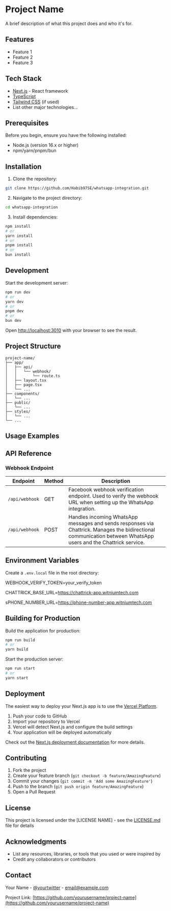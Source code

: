 # Project Name

A brief description of what this project does and who it's for.

## Features

- Feature 1
- Feature 2
- Feature 3

## Tech Stack

- [Next.js](https://nextjs.org/) - React framework
- [TypeScript](https://www.typescriptlang.org/)
- [Tailwind CSS](https://tailwindcss.com/) (if used)
- List other major technologies...

## Prerequisites

Before you begin, ensure you have the following installed:
- Node.js (version 16.x or higher)
- npm/yarn/pnpm/bun

## Installation

1. Clone the repository:
```bash
git clone https://github.com/Habib97SE/whatsapp-integration.git
```

2. Navigate to the project directory:
```bash
cd whatsapp-integration
```

3. Install dependencies:
```bash
npm install
# or
yarn install
# or
pnpm install
# or
bun install
```

## Development

Start the development server:

```bash
npm run dev
# or
yarn dev
# or
pnpm dev
# or
bun dev
```

Open [http://localhost:3010](http://localhost:3010) with your browser to see the result.

## Project Structure

```
project-name/
├── app/
│   ├── api/
│   │   └── webhook/
│   │       └── route.ts
│   ├── layout.tsx
│   ├── page.tsx
│   └── ...
├── components/
│   └── ...
├── public/
│   └── ...
├── styles/
│   └── ...
└── ...
```

## Usage Examples



## API Reference

### Webhook Endpoint

| Endpoint | Method | Description |
|----------|--------|-------------|
| `/api/webhook` | GET | Facebook webhook verification endpoint. Used to verify the webhook URL when setting up the WhatsApp integration. |
| `/api/webhook` | POST | Handles incoming WhatsApp messages and sends responses via Chattrick. Manages the bidirectional communication between WhatsApp users and the Chattrick service. |

## Environment Variables

Create a `.env.local` file in the root directory:

WEBHOOK_VERIFY_TOKEN=your_verify_token

CHATTRICK_BASE_URL=https://chattrick-app.witniumtech.com

sPHONE_NUMBER_URL=https://phone-number-app.witniumtech.com



## Building for Production

Build the application for production:

```bash
npm run build
# or
yarn build
```

Start the production server:

```bash
npm run start
# or
yarn start
```

## Deployment

The easiest way to deploy your Next.js app is to use the [Vercel Platform](https://vercel.com/new?utm_medium=default-template&filter=next.js&utm_source=create-next-app&utm_campaign=create-next-app-readme).

1. Push your code to GitHub
2. Import your repository to Vercel
3. Vercel will detect Next.js and configure the build settings
4. Your application will be deployed automatically

Check out the [Next.js deployment documentation](https://nextjs.org/docs/app/building-your-application/deploying) for more details.

## Contributing

1. Fork the project
2. Create your feature branch (`git checkout -b feature/AmazingFeature`)
3. Commit your changes (`git commit -m 'Add some AmazingFeature'`)
4. Push to the branch (`git push origin feature/AmazingFeature`)
5. Open a Pull Request

## License

This project is licensed under the [LICENSE NAME] - see the [LICENSE.md](LICENSE.md) file for details

## Acknowledgments

- List any resources, libraries, or tools that you used or were inspired by
- Credit any collaborators or contributors

## Contact

Your Name - [@yourtwitter](https://twitter.com/yourtwitter) - email@example.com

Project Link: [https://github.com/yourusername/project-name](https://github.com/yourusername/project-name)
